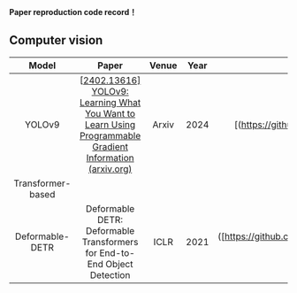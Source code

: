 **Paper reproduction code record！**

## Computer vision

|   Model    |                            Paper                             | Venue | Year |                      Code                      | Dataset   | Time |
| :--------: | :----------------------------------------------------------: | :---: | :--: | :--------------------------------------------: | ------ | ------- |
|   YOLOv9   | [[2402.13616\] YOLOv9: Learning What You Want to Learn Using Programmable Gradient Information (arxiv.org)](https://arxiv.org/abs/2402.13616) | Arxiv | 2024 |[(https://github.com/Ashores/YOLO_person]) | LUNA16 | 2024.5.14 |
|   Transformer-based                                                                                                                                          |
|   Deformable-DETR   | Deformable DETR: Deformable Transformers for End-to-End Object Detection | ICLR | 2021 |([https://github.com/fundamentalvision/Deformable-DETR]) | LUNA16 | 2024.5.23 |
